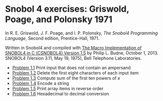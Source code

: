 # Snobol 4 exercises: Griswold, Poage, and Polonsky 1971


In R. E. Griswold, J. F. Poage, and I. P. Polonsky, *The Snobol4 Programming Language*, Second edition, Prentice-Hall, 1971.

Written in Snobol4 and compiled with [The Macro Implementation of SNOBOL4 in C (CSNOBOL4) Version 1.5](http://formulae.brew.sh/formula/snobol4) by Philip L. Budne, October 1, 2013. SNOBOL4 (Version 3.11, May 19, 1975), Bell Telephone Laboratories.


* [Problem 1.1](01-01.html)  Print input that does not contain an ampersand
* [Problem 1.2](01-02.html)  Delete the first eight characters of each input item
* [Problem 1.3](01-03.html)  Compute sum of the first ten powers of *e*
* [Problem 1.4](01-04.html)  Encode a string
* [Problem 1.5](01-05.html)  Print array items in reverse order
* [Problem 1.6](01-06.html)  Hexadecimal to decimal conversion
